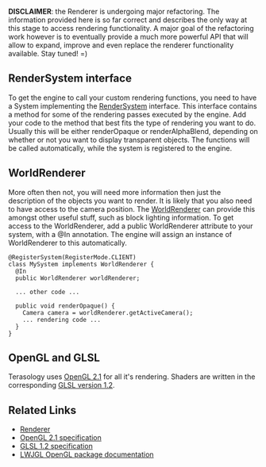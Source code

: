 **DISCLAIMER**: the Renderer is undergoing major refactoring. The information provided here is so far correct and describes the only way at this stage to access rendering functionality. A major goal of the refactoring work however is to eventually provide a much more powerful API that will allow to expand, improve and even replace the renderer functionality available. Stay tuned! =)

## RenderSystem interface
To get the engine to call your custom rendering functions, you need to have a System implementing the [RenderSystem](http://jenkins.terasology.org/job/Terasology/javadoc/index.html?org/terasology/entitySystem/systems/RenderSystem.html) interface. This interface contains a method for some of the rendering passes executed by the engine. Add your code to the method that best fits the type of rendering you want to do.
Usually this will be either renderOpaque or renderAlphaBlend, depending on whether or not you want to display transparent objects. The functions will be called automatically, while the system is registered to the engine.

## WorldRenderer
More often then not, you will need more information then just the description of the objects you want to render. It is likely that you also need to have access to the camera position. The [WorldRenderer](http://jenkins.terasology.org/job/Terasology/javadoc/index.html?org/terasology/rendering/world/WorldRenderer.html) can provide this amongst other useful stuff, such as block lighting information. To get access to the WorldRenderer, add a public WorldRenderer attribute to your system, with a @In annotation. The engine will assign an instance of WorldRenderer to this automatically.

    @RegisterSystem(RegisterMode.CLIENT)
    class MySystem implements WorldRenderer {
      @In
      public WorldRenderer worldRenderer;
      
      ... other code ...
 
      public void renderOpaque() {
        Camera camera = worldRenderer.getActiveCamera();
        ... rendering code ...
      }
    }

## OpenGL and GLSL
Terasology uses [OpenGL 2.1](https://www.opengl.org/sdk/docs/man2/) for all it's rendering. Shaders are written in the corresponding [GLSL version 1.2](https://www.opengl.org/registry/doc/GLSLangSpec.Full.1.20.8.pdf).

## Related Links
* [Renderer](./Renderer.md)
* [OpenGL 2.1 specification](https://www.opengl.org/sdk/docs/man2/)
* [GLSL 1.2 specification](https://www.opengl.org/registry/doc/GLSLangSpec.Full.1.20.8.pdf)
* [LWJGL OpenGL package documentation](http://javadoc.lwjgl.org/index.html?org/lwjgl/opengl/package-summary.html)